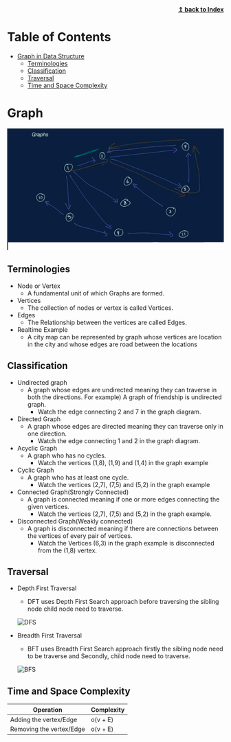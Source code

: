 
<div align="right">
    <b><a href="README.md">↥ back to Index</a></b>
</div>

Table of Contents
=================

   * [Graph in Data Structure](#graph)
      * [Terminologies](#terminologies)
      * [Classification](#classification)
      * [Traversal](#traversal)
      * [Time and Space Complexity](#time-and-space-complexity)

# Graph

![Graph](images/Graph/Graph.png "Graph")

## Terminologies 

- Node or Vertex
  - A fundamental unit of which Graphs are formed.  
- Vertices
  - The collection of nodes or vertex is called Vertices.
- Edges
  - The Relationship between the vertices are called Edges.
- Realtime Example
  - A city map can be represented by graph whose vertices are location in the city 
    and whose edges are road between the locations      

## Classification  

- Undirected graph
  - A graph whose edges are undirected meaning they can traverse in both the directions. For example) A graph of friendship is 
     undirected graph.
     - Watch the edge connecting 2 and 7 in the graph diagram.
- Directed Graph
  - A graph whose edges are directed meaning they can traverse only in one direction.
     - Watch the edge connecting 1 and 2 in the graph diagram.
- Acyclic Graph
  - A graph who has no cycles.
      - Watch the vertices (1,8), (1,9) and (1,4)  in the graph example
- Cyclic Graph
  - A graph who has at least one cycle.
      - Watch the vertices (2,7), (7,5) and (5,2)  in the graph example
- Connected Graph(Strongly Connected)
  - A graph is connected meaning if one or more edges connecting the given vertices.
     - Watch the vertices (2,7), (7,5) and (5,2)  in the graph example.
- Disconnected Graph(Weakly connected) 
  - A graph is disconnected meaning if there are connections between the vertices of every pair of vertices.
      - Watch the Vertices (6,3) in the graph example is disconnected from the (1,8) vertex.

## Traversal

- Depth First Traversal 
     - DFT uses Depth First Search approach before traversing the sibling node child node need to traverse.
     
  ![DFS](images/DFS/DFS.png "DFS")        

- Breadth First Traversal
     - BFT uses Breadth First Search approach firstly the sibling node need to be traverse and Secondly, child node need to traverse.
  
  ![BFS](images/BFS/BFS.png "BFS")    

## Time and Space Complexity

| Operation |  Complexity |
| ------------- | ------------- |
| Adding the vertex/Edge | o(v + E) |
| Removing the vertex/Edge | o(v + E) |

